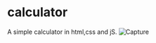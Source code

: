 # calculator
A simple calculator in html,css and jS.
![Capture](https://user-images.githubusercontent.com/88287970/226197188-f99f90cc-92d3-4e5d-82e9-b44893f30337.PNG)
